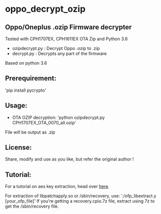 # oppo_decrypt_ozip
Oppo/Oneplus .ozip Firmware decrypter
------------------------------------

Tested with CPH1707EX, CPH1611EX OTA Zip and Python 3.6

* ozipdecrypt.py : Decrypt Oppo .ozip to .zip
* decrypt.py  : Decrypts any part of the firmware

Based on python 3.6

Prerequirement:
-------------
'pip install pycrypto'


Usage:
-------- 
* OTA OZIP decryption:
'python ozipdecrypt.py CPH1707EX_OTA_0070_all.ozip'

File will be output as .zip

License:
-------- 
Share, modify and use as you like, but refer the original author !

Tutorial:
---------
For a tutorial on aes key extraction, head over [here](https://bkerler.github.io/reversing/2019/04/24/the-game-begins/).

For extraction of libpatchapply.so or /sbin/recovery, use:
'./ofp_libextract.y [your_ofp_file]'
If you're getting a recovery.cpio.7z file, extract using 7z to get the /sbin/recovery file.
